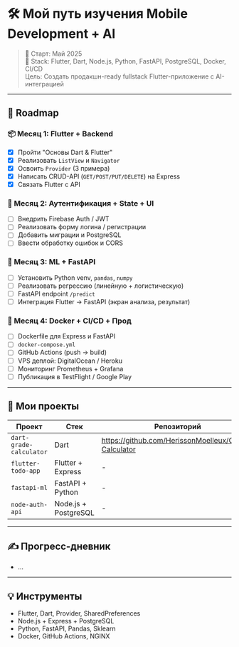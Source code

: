# 🛠️ Мой путь изучения Mobile Development + AI

> 📅 Старт: Май 2025  
> 📲 Stack: Flutter, Dart, Node.js, Python, FastAPI, PostgreSQL, Docker, CI/CD  
> Цель: Создать продакшн-ready fullstack Flutter-приложение с AI-интеграцией

---

## 🚦 Roadmap

### 📦 Месяц 1: Flutter + Backend

- [x] Пройти "Основы Dart & Flutter"
- [x] Реализовать `ListView` и `Navigator`
- [x] Освоить `Provider` (3 примера)
- [x] Написать CRUD-API (`GET/POST/PUT/DELETE`) на Express
- [x] Связать Flutter с API

### 🔐 Месяц 2: Аутентификация + State + UI

- [ ] Внедрить Firebase Auth / JWT
- [ ] Реализовать форму логина / регистрации
- [ ] Добавить миграции и PostgreSQL
- [ ] Ввести обработку ошибок и CORS

### 🧠 Месяц 3: ML + FastAPI

- [ ] Установить Python venv, `pandas`, `numpy`
- [ ] Реализовать регрессию (линейную + логистическую)
- [ ] FastAPI endpoint `/predict`
- [ ] Интеграция Flutter → FastAPI (экран анализа, результат)

### 🐳 Месяц 4: Docker + CI/CD + Прод

- [ ] Dockerfile для Express и FastAPI
- [ ] `docker-compose.yml`
- [ ] GitHub Actions (push → build)
- [ ] VPS деплой: DigitalOcean / Heroku
- [ ] Мониторинг Prometheus + Grafana
- [ ] Публикация в TestFlight / Google Play

---

## 📂 Мои  проекты

| Проект | Стек | Репозиторий |
|--------|------|-------------|
| `dart-grade-calculator` | Dart | https://github.com/HerissonMoelleux/Grade-Calculator |
| `flutter-todo-app` | Flutter + Express | - |
| `fastapi-ml` | FastAPI + Python | - |
| `node-auth-api` | Node.js + PostgreSQL | - |

---

## ✍️ Прогресс-дневник

- ...

---

## 💡 Инструменты

- Flutter, Dart, Provider, SharedPreferences
- Node.js + Express + PostgreSQL
- Python, FastAPI, Pandas, Sklearn
- Docker, GitHub Actions, NGINX

